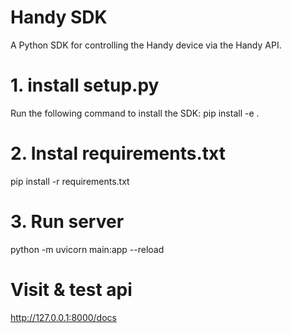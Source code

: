# Handy SDK
A Python SDK for controlling the Handy device via the Handy API.

# 1. install setup.py
Run the following command to install the SDK: pip install -e .

# 2. Instal requirements.txt
pip install -r requirements.txt

# 3. Run server
python -m uvicorn main:app --reload

# Visit & test api 
http://127.0.0.1:8000/docs
